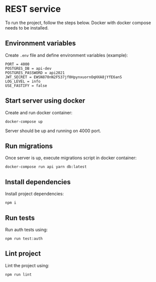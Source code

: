 # REST service

To run the project, follow the steps below. Docker with docker compose needs to be installed.

## Environment variables

Create `.env` file and define environment variables (example):

```env
PORT = 4000
POSTGRES_DB = api-dev
POSTGRES_PASSWORD = api2021
JWT_SECRET = EWSN870nN2F537jf0HpynxuornOqHXA8jYfE6anS
LOG_LEVEL = info
USE_FASTIFY = false
```

## Start server using docker

Create and run docker container:

```console
docker-compose up
```

Server should be up and running on 4000 port.

## Run migrations

Once server is up, execute migrations script in docker container:

```console
docker-compose run api yarn db:latest
```

## Install dependencies

Install project dependencies:

```console
npm i
```

## Run tests

Run auth tests using:

```console
npm run test:auth
```

## Lint project

Lint the project using:

```console
npm run lint
```
